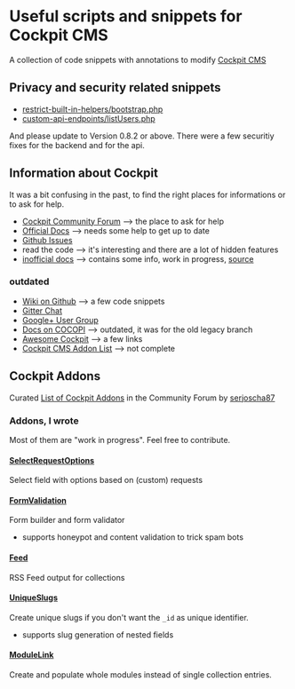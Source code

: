 # Useful scripts and snippets for Cockpit CMS

A collection of code snippets with annotations to modify [Cockpit CMS](https://github.com/agentejo/cockpit)

## Privacy and security related snippets

* [restrict-built-in-helpers/bootstrap.php](https://github.com/raffaelj/cockpit-scripts/blob/master/restrict-built-in-helpers/bootstrap.php)
* [custom-api-endpoints/listUsers.php](https://github.com/raffaelj/cockpit-scripts/blob/master/custom-api-endpoints/listUsers.php)

And please update to Version 0.8.2 or above. There were a few securitiy fixes for the backend and for the api.

## Information about Cockpit

It was a bit confusing in the past, to find the right places for informations or to ask for help.

* [Cockpit Community Forum](https://discourse.getcockpit.com/) --> the place to ask for help
* [Official Docs](https://getcockpit.com/documentation) --> needs some help to get up to date
* [Github Issues](https://github.com/agentejo/cockpit/issues)
* read the code --> it's interesting and there are a lot of hidden features
* [inofficial docs](https://zeraton.gitlab.io/cockpit-docs/) --> contains some info, work in progress, [source](https://github.com/zeraton-de/cockpit-docs)

### outdated

* [Wiki on Github](https://github.com/agentejo/cockpit/wiki) --> a few code snippets
* [Gitter Chat](https://gitter.im/COCOPi/cockpit)
* [Google+ User Group](https://plus.google.com/communities/114909939320646034687)
* [Docs on COCOPI](https://github.com/COCOPi/cockpit-docs) --> outdated, it was for the old legacy branch
* [Awesome Cockpit](https://github.com/muoto/awesome-cockpit) --> a few links
* [Cockpit CMS Addon List](https://github.com/muoto/CockpitCMSAddons) --> not complete

## Cockpit Addons

Curated [List of Cockpit Addons](https://discourse.getcockpit.com/t/list-of-cockpit-addons/234) in the Community Forum by [serjoscha87](https://github.com/serjoscha87)

### Addons, I wrote

Most of them are "work in progress". Feel free to contribute.

#### [SelectRequestOptions](https://github.com/raffaelj/cockpit_SelectRequestOptions)

Select field with options based on (custom) requests

#### [FormValidation](https://github.com/raffaelj/cockpit_FormValidation)

Form builder and form validator

* supports honeypot and content validation to trick spam bots

#### [Feed](https://github.com/raffaelj/cockpit_Feed)

RSS Feed output for collections

#### [UniqueSlugs](https://github.com/raffaelj/cockpit_UniqueSlugs)

Create unique slugs if you don't want the `_id` as unique identifier.

* supports slug generation of nested fields

#### [ModuleLink](https://github.com/raffaelj/cockpit_ModuleLink)

Create and populate whole modules instead of single collection entries.
